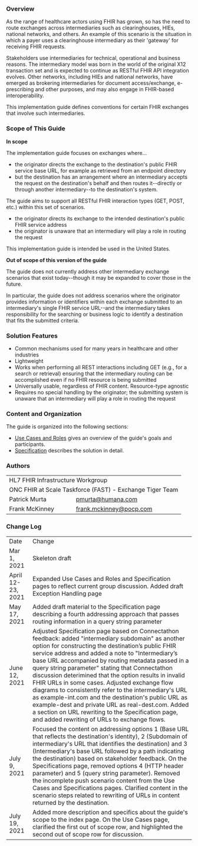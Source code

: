﻿### Overview
As the range of healthcare actors using FHIR has grown, so has the need to route exchanges across intermediaries such as clearinghouses, HIEs, national networks, and others. An example of this scenario is the situation in which a payer uses a clearinghouse intermediary as their 'gateway' for receiving FHIR requests. 

Stakeholders use intermediaries for technical, operational and business reasons. The intermediary model was born in the world of the original X12 transaction set and is expected to continue as RESTful FHIR API integration evolves. Other networks, including HIEs and national networks, have emerged as brokering intermediaries for document access/exchange, e-prescribing and other purposes, and may also engage in FHIR-based interoperability.

This implementation guide defines conventions for certain FHIR exchanges that involve such intermediaries.

<p></p>

### Scope of This Guide

**In scope**

The implementation guide focuses on exchanges where...

- the originator directs the exchange to the destination's public FHIR service base URL, for example as retrieved from an endpoint directory
- but the destination has an arrangement where an intermediary accepts the request on the destination's behalf and then routes it--directly or through another intermediary--to the destination's system.

The guide aims to support all RESTful FHIR interaction types (GET, POST, etc.) within this set of scenarios.

- the originator directs its exchange to the intended destination's public FHIR service address
- the originator is unaware that an intermediary will play a role in routing the request

This implementation guide is intended be used in the United States.

<p></p>

**Out of scope of this version of the guide**

The guide does not currently address other intermediary exchange scenarios that exist today--though it may be expanded to cover those in the future. 

In particular, the guide does not address scenarios where the originator provides information or identifiers within each exchange submitted to an intermediary's single FHIR service URL--and the intermediary takes responsibility for the searching or business logic to identify a destination that fits the submitted criteria.

<p></p>

### Solution Features

- Common mechanisms used for many years in healthcare and other industries
- Lightweight
- Works when performing all REST interactions including GET (e.g., for a search or retrieval) ensuring that the intermediary routing can be accomplished even if no FHIR resource is being submitted
- Universally usable, regardless of FHIR content. Resource-type agnostic
- Requires no special handling by the originator; the submitting system is unaware that an intermediary will play a role in routing the request

<p></p>

### Content and Organization

The guide is organized into the following sections:

- [Use Cases and Roles](use-cases.html) gives an overview of the guide's goals and participants.
- [Specification](specification.html) describes the solution in detail.

<p></p>

### Authors

  <table class="grid">
    <tbody>
	  <tr>
		<td colspan="2">HL7 FHIR Infrastructure Workgroup</td>
  	  </tr>
	  <tr>
		<td colspan="2">ONC FHIR at Scale Taskforce (FAST) - Exchange Tiger Team</td>
  	  </tr>
	  <tr>
		<td>Patrick Murta</td>
		<td><a href="mailto:pmurta@humana.com">pmurta@humana.com</a></td>
	  </tr>
	  <tr>
		<td>Frank McKinney</td>
		<td><a href="mailto:frank.mckinney@pocp.com">frank.mckinney@pocp.com</a></td>
	  </tr>
	</tbody>
  </table>

<p></p>

### Change Log

  <table class="grid">
    <tbody>
	  <tr>
		<td>Date</td>
		<td>Change</td>
  	  </tr>
	  <tr>
		<td>Mar 1, 2021</td>
		<td>Skeleton draft</td>
  	  </tr>
	  <tr>
		<td>April 12-23, 2021</td>
		<td>Expanded Use Cases and Roles and Specification pages to reflect current group discussion. Added draft Exception Handling page</td>
  	  </tr>
	  <tr>
		<td>May 17, 2021</td>
		<td>Added draft material to the Specification page describing a fourth addressing approach that passes routing information in a query string parameter</td>
  	  </tr>
	  <tr>
		<td>June 12, 2021</td>
		<td>Adjusted Specification page based on Connectathon feedback: added "intermediary subdomain" as another option for constructing the destination’s public FHIR service address and added a note to "Intermediary’s base URL accompanied by routing metadata passed in a query string parameter" stating that Connectathon discussion deterimined that the option results in invalid FHIR URLs in some cases.    Adjusted exchange flow diagrams to consistently refer to the intermediary's URL as example-int.com and the destination's public URL as example-dest and private URL as real-dest.com.   Added a section on URL rewriting to the Specification page, and added rewriting of URLs to exchange flows.</td>
  	  </tr>
	  <tr>
		<td>July 9, 2021</td>
		<td>Focused the content on addressing options 1 (Base URL that reflects the destination's identity), 2 (Subdomain of intermediary's URL that identifies the destination) and 3 (Intermediary's base URL followed by a path indicating the destination) based on stakeholder feedback. On the Specifications page, removed options 4 (HTTP header parameter) and 5 (query string parameter). Removed the incomplete push scenario content from the Use Cases and Specifications pages. Clarified content in the scenario steps related to rewriting of URLs in content returned by the destination.</td>
  	  </tr>
	  <tr>
		<td>July 19, 2021</td>
		<td>Added more description and specifics about the guide's scope to the index page. On the Use Cases page, clarified the first out of scope row, and highlighted the second out of scope row for discussion.</td>
  	  </tr>
   </tbody>
  </table>





<br />















